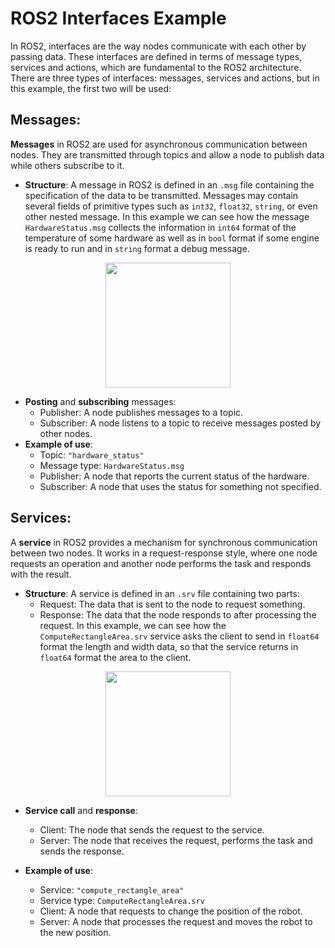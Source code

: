 # ROS2 Interfaces Example

In ROS2, interfaces are the way nodes communicate with each other by passing data. These interfaces are defined in terms of message types, services and actions, which are fundamental to the ROS2 architecture. There are three types of interfaces: messages, services and actions, but in this example, the first two will be used:

## Messages:
**Messages** in ROS2 are used for asynchronous communication between nodes. They are transmitted through topics and allow a node to publish data while others subscribe to it.

- **Structure**: A message in ROS2 is defined in an `.msg` file containing the specification of the data to be transmitted. Messages may contain several fields of primitive types such as `int32`, `float32`, `string`, or even other nested message. In this example we can see how the message `HardwareStatus.msg` collects the information in `int64` format of the temperature of some hardware as well as in `bool` format if some engine is ready to run and in `string` format a debug message.
<p align="center">
  <img src="https://github.com/user-attachments/assets/1eb4af1e-32aa-42d2-8692-deccd461cde5" width="200">
</p>

- **Posting** and **subscribing** messages:
  - Publisher: A node publishes messages to a topic.
  - Subscriber: A node listens to a topic to receive messages posted by other nodes.
- **Example of use**:
  - Topic: `"hardware_status"`
  - Message type: `HardwareStatus.msg`
  - Publisher: A node that reports the current status of the hardware.
  - Subscriber: A node that uses the status for something not specified.

## Services:
A **service** in ROS2 provides a mechanism for synchronous communication between two nodes. It works in a request-response style, where one node requests an operation and another node performs the task and responds with the result.

- **Structure**: A service is defined in an `.srv` file containing two parts:
  - Request: The data that is sent to the node to request something.
  - Response: The data that the node responds to after processing the request.
  In this example, we can see how the `ComputeRectangleArea.srv` service asks the client to send in `float64` format the length and width data, so that the service returns in `float64` format the area to the client.

<p align="center">
  <img src="https://github.com/user-attachments/assets/c1042d13-3696-40a2-bc17-521a2d0e5f6b" width="200">
</p>

- **Service call** and **response**:
  - Client: The node that sends the request to the service.
  - Server: The node that receives the request, performs the task and sends the response.
  
- **Example of use**:
  - Service: `"compute_rectangle_area"`
  - Service type: `ComputeRectangleArea.srv`
  - Client: A node that requests to change the position of the robot.
  - Server: A node that processes the request and moves the robot to the new position.

